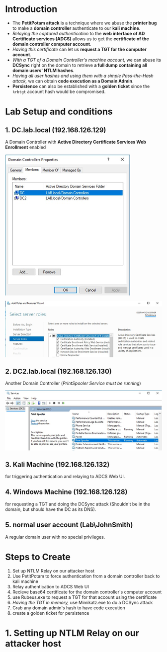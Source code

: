 # Introduction
- The **PetitPotam attack** is a technique where we abuse the **printer bug** to make a **domain controller** authenticate to our **kali machine**.
- *Relaying the captured authentication* to the **web interface of AD Certificate services (ADCS)** allows us to get the **certificate of the domain controller computer account**.
- *Having this certificate* can let us **request a TGT for the computer account**.
- *With a TGT of a Domain Controller's machine account,* we can abuse its **DCSync** right on the domain to retrieve **a full dump containing all domain users' NTLM hashes**.
- *Having all user hashes and using them with a simple Pass-the-Hash attack,* we can obtain **code execution as a Domain Admin**.
- **Persistence** can also be established with a **golden ticket** since the `krbtgt` account hash would be compromised.

# Lab Setup and conditions
## 1. DC.lab.local (192.168.126.129)
A Domain Controller with **Active Directory Certificate Services Web Enrollment** enabled

![Domain-Controllers](Domain-Controllers.jpg)

![AD-CS-Installed](AD-CS-Installed.jpg)

## 2. DC2.lab.local (192.168.126.130)
Another Domain Controller (*PrintSpooler Service must be running*)

![Spooler-Running](Spooler-Running.jpg)

## 3. Kali Machine (192.168.126.132)
for triggering authentication and relaying to ADCS Web UI.

## 4. Windows Machine (192.168.126.128)
for requesting a TGT and doing the DCSync attack (Shouldn't be in the domain, but should have the DC as its DNS).

## 5. normal user account (Lab\JohnSmith)
A regular domain user with no special privileges.




# Steps to Create
1. Set up NTLM Relay on our attacker host
2. Use PetitPotam to force authentication from a domain controller back to kali machine
3. Relay authentication to ADCS Web UI
4. Recieve base64 certificate for the domain controller's computer account
5. use Rubeus.exe to request a TGT for that account using the certificate
6. *Having the TGT in memory,* use Mimikatz.exe to do a DCSync attack
7. Grab any domain admin's hash to have code execution
8. create a golden ticket for persistence

# 1. Setting up NTLM Relay on our attacker host